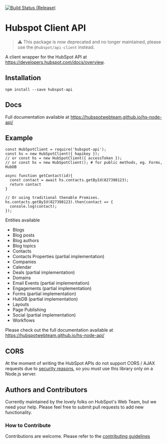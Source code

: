 [![Build Status (Release)](https://github.com/hubspotwebteam/hs-node-api/workflows/Build%20and%20publish%20npm%20package/badge.svg)](https://github.com/HubSpotWebTeam/hs-node-api/actions?workflow=Build+and+publish+npm+package)
# Hubspot Client API

> :warning: This package is now deprecated and no longer maintained, please use the `@hubspot/api-client` instead.

A client wrapper for the HubSpot API at https://developers.hubspot.com/docs/overview.

## Installation

```
npm install --save hubspot-api
```

## Docs

Full documentation available at https://hubspotwebteam.github.io/hs-node-api/

## Example

```
const HubSpotClient = require('hubspot-api');
const hs = new HubSpotClient({ hapikey });
// or const hs = new HubSpotClient({ accessToken });
// or const hs = new HubSpotClient(); # for public methods, eg. Forms, HubDB

async function getContact(id){
  const contact = await hs.contacts.getById(827398123);
  return contact
}

// Or using traditional thenable Promises.
hs.contacts.getById(827398123).then(contact => {
  console.log(contact);
});
```

Entities available

- Blogs
- Blog posts
- Blog authors
- Blog topics
- Contacts
- Contacts Properties (partial implementation)
- Companies
- Calendar
- Deals (partial implementation)
- Domains
- Email Events (partial implementation)
- Engagements (partial implementation)
- Forms (partial implementation)
- HubDB (partial implementation)
- Layouts
- Page Publishing
- Social (partial implementation)
- Workflows

Please check out the full documentation available at https://hubspotwebteam.github.io/hs-node-api/

## CORS

At the moment of writing the HubSpot APIs do not support CORS / AJAX requests due to [security reasons](https://developers.hubspot.com/docs/faq/do-hubspot-apis-support-ajax-request), so you must use this library only on a Node.js server.

## Authors and Contributors

Currently maintained by the lovely folks on HubSpot's Web Team, but we need your help. Please feel free to submit pull requests to add new functionality.

### How to Contribute

Contributions are welcome. Please refer to the [contributing guidelines](https://github.com/HubSpotWebTeam/hs-node-api/blob/master/CONTRIBUTING.md)
